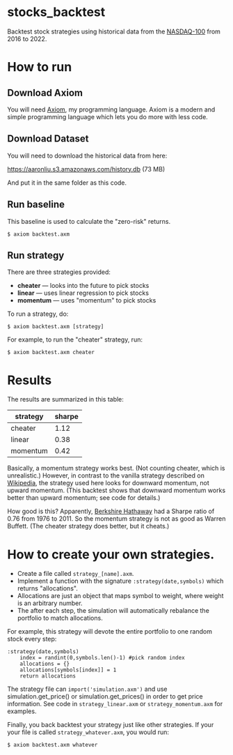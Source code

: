 # stocks_backtest

Backtest stock strategies using historical data from the [NASDAQ-100][nasdaq] from 2016 to 2022.

[nasdaq]: https://en.wikipedia.org/wiki/Nasdaq-100

# How to run

## Download Axiom

You will need [Axiom][axiom], my programming language.
Axiom is a modern and simple programming language which lets you do more with less code.

[axiom]: https://aaronliu.cc/axiom

## Download Dataset

You will need to download the historical data from here:

https://aaronliu.s3.amazonaws.com/history.db (73 MB)

And put it in the same folder as this code.

## Run baseline

This baseline is used to calculate the "zero-risk" returns.

```
$ axiom backtest.axm
```

## Run strategy

There are three strategies provided:

 - **cheater** &mdash; looks into the future to pick stocks
 - **linear** &mdash; uses linear regression to pick stocks
 - **momentum** &mdash; uses "momentum" to pick stocks

To run a strategy, do:

```
$ axiom backtest.axm [strategy]
```

For example, to run the "cheater" strategy, run:

```
$ axiom backtest.axm cheater
```

# Results

The results are summarized in this table:

strategy  |sharpe
----------|------
cheater   |  1.12
linear    |  0.38
momentum  |  0.42

Basically, a momentum strategy works best. (Not counting cheater, which is unrealistic.)
However, in contrast to the vanilla strategy described on [Wikipedia][momentum],
the strategy used here looks for downward momentum, not upward momentum.
(This backtest shows that downward momentum works better than upward momentum; see code for details.)

[momentum]: https://en.wikipedia.org/wiki/Momentum_investing

How good is this? Apparently, [Berkshire Hathaway][berkshire_sharpe] had a Sharpe ratio of 0.76 from 1976 to 2011.
So the momentum strategy is not as good as Warren Buffett. (The cheater strategy does better, but it cheats.)

[berkshire_sharpe]: https://en.wikipedia.org/wiki/Sharpe_ratio#Use_in_finance

# How to create your own strategies.

 - Create a file called `strategy_[name].axm`.
 - Implement a function with the signature `:strategy(date,symbols)` which returns "allocations".
 - Allocations are just an object that maps symbol to weight, where weight is an arbitrary number.
 - The after each step, the simulation will automatically rebalance the portfolio to match allocations.

For example, this strategy will devote the entire portfolio to one random stock every step:

```axiom
:strategy(date,symbols)
	index = randint(0,symbols.len()-1) #pick random index
	allocations = {}
	allocations[symbols[index]] = 1
	return allocations
```

The strategy file can `import('simulation.axm')` and use simulation.get_price() or simulation.get_prices()
in order to get price information.
See code in `strategy_linear.axm` or `strategy_momentum.axm` for examples.

Finally, you back backtest your strategy just like other strategies.
If your your file is called  `strategy_whatever.axm`, you would run:

```
$ axiom backtest.axm whatever
```
